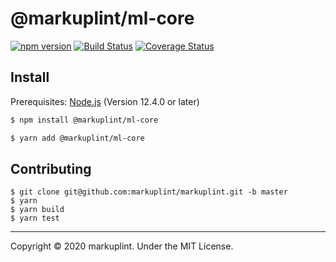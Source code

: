 # @markuplint/ml-core

[![npm version](https://badge.fury.io/js/%40markuplint%2Fml-core.svg)](https://www.npmjs.com/package/@markuplint/ml-core)
[![Build Status](https://travis-ci.org/markuplint/markuplint.svg?branch=master)](https://travis-ci.org/markuplint/markuplint)
[![Coverage Status](https://coveralls.io/repos/github/markuplint/markuplint/badge.svg?branch=master)](https://coveralls.io/github/markuplint/markuplint?branch=master)

## Install

Prerequisites: [Node.js](https://nodejs.org) (Version 12.4.0 or later)

```sh
$ npm install @markuplint/ml-core

$ yarn add @markuplint/ml-core
```

## Contributing

```
$ git clone git@github.com:markuplint/markuplint.git -b master
$ yarn
$ yarn build
$ yarn test
```

---

Copyright &copy; 2020 markuplint. Under the MIT License.
